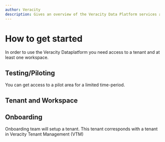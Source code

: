 ```yaml
---
author: Veracity
description: Gives an overview of the Veracity Data Platform services and related components.
---
```


# How to get started
In order to use the Veracity Dataplatform you need access to a tenant and at least one workspace.

## Testing/Piloting
You can get access to a pilot area for a limited time-period. 


## Tenant and Workspace


## Onboarding
Onboarding team will setup a tenant. This tenant corresponds with a tenant in Veracity Tenant Management (VTM)